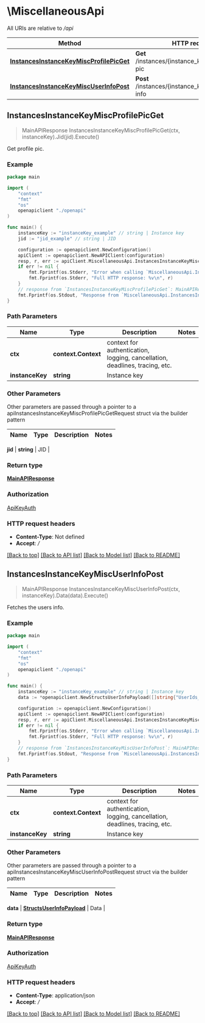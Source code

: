 # \MiscellaneousApi

All URIs are relative to */api*

Method | HTTP request | Description
------------- | ------------- | -------------
[**InstancesInstanceKeyMiscProfilePicGet**](MiscellaneousApi.md#InstancesInstanceKeyMiscProfilePicGet) | **Get** /instances/{instance_key}/misc/profile-pic | Get profile pic.
[**InstancesInstanceKeyMiscUserInfoPost**](MiscellaneousApi.md#InstancesInstanceKeyMiscUserInfoPost) | **Post** /instances/{instance_key}/misc/user-info | Fetches the users info.



## InstancesInstanceKeyMiscProfilePicGet

> MainAPIResponse InstancesInstanceKeyMiscProfilePicGet(ctx, instanceKey).Jid(jid).Execute()

Get profile pic.



### Example

```go
package main

import (
    "context"
    "fmt"
    "os"
    openapiclient "./openapi"
)

func main() {
    instanceKey := "instanceKey_example" // string | Instance key
    jid := "jid_example" // string | JID

    configuration := openapiclient.NewConfiguration()
    apiClient := openapiclient.NewAPIClient(configuration)
    resp, r, err := apiClient.MiscellaneousApi.InstancesInstanceKeyMiscProfilePicGet(context.Background(), instanceKey).Jid(jid).Execute()
    if err != nil {
        fmt.Fprintf(os.Stderr, "Error when calling `MiscellaneousApi.InstancesInstanceKeyMiscProfilePicGet``: %v\n", err)
        fmt.Fprintf(os.Stderr, "Full HTTP response: %v\n", r)
    }
    // response from `InstancesInstanceKeyMiscProfilePicGet`: MainAPIResponse
    fmt.Fprintf(os.Stdout, "Response from `MiscellaneousApi.InstancesInstanceKeyMiscProfilePicGet`: %v\n", resp)
}
```

### Path Parameters


Name | Type | Description  | Notes
------------- | ------------- | ------------- | -------------
**ctx** | **context.Context** | context for authentication, logging, cancellation, deadlines, tracing, etc.
**instanceKey** | **string** | Instance key | 

### Other Parameters

Other parameters are passed through a pointer to a apiInstancesInstanceKeyMiscProfilePicGetRequest struct via the builder pattern


Name | Type | Description  | Notes
------------- | ------------- | ------------- | -------------

 **jid** | **string** | JID | 

### Return type

[**MainAPIResponse**](MainAPIResponse.md)

### Authorization

[ApiKeyAuth](../README.md#ApiKeyAuth)

### HTTP request headers

- **Content-Type**: Not defined
- **Accept**: */*

[[Back to top]](#) [[Back to API list]](../README.md#documentation-for-api-endpoints)
[[Back to Model list]](../README.md#documentation-for-models)
[[Back to README]](../README.md)


## InstancesInstanceKeyMiscUserInfoPost

> MainAPIResponse InstancesInstanceKeyMiscUserInfoPost(ctx, instanceKey).Data(data).Execute()

Fetches the users info.



### Example

```go
package main

import (
    "context"
    "fmt"
    "os"
    openapiclient "./openapi"
)

func main() {
    instanceKey := "instanceKey_example" // string | Instance key
    data := *openapiclient.NewStructsUserInfoPayload([]string{"UserIds_example"}) // StructsUserInfoPayload | Data

    configuration := openapiclient.NewConfiguration()
    apiClient := openapiclient.NewAPIClient(configuration)
    resp, r, err := apiClient.MiscellaneousApi.InstancesInstanceKeyMiscUserInfoPost(context.Background(), instanceKey).Data(data).Execute()
    if err != nil {
        fmt.Fprintf(os.Stderr, "Error when calling `MiscellaneousApi.InstancesInstanceKeyMiscUserInfoPost``: %v\n", err)
        fmt.Fprintf(os.Stderr, "Full HTTP response: %v\n", r)
    }
    // response from `InstancesInstanceKeyMiscUserInfoPost`: MainAPIResponse
    fmt.Fprintf(os.Stdout, "Response from `MiscellaneousApi.InstancesInstanceKeyMiscUserInfoPost`: %v\n", resp)
}
```

### Path Parameters


Name | Type | Description  | Notes
------------- | ------------- | ------------- | -------------
**ctx** | **context.Context** | context for authentication, logging, cancellation, deadlines, tracing, etc.
**instanceKey** | **string** | Instance key | 

### Other Parameters

Other parameters are passed through a pointer to a apiInstancesInstanceKeyMiscUserInfoPostRequest struct via the builder pattern


Name | Type | Description  | Notes
------------- | ------------- | ------------- | -------------

 **data** | [**StructsUserInfoPayload**](StructsUserInfoPayload.md) | Data | 

### Return type

[**MainAPIResponse**](MainAPIResponse.md)

### Authorization

[ApiKeyAuth](../README.md#ApiKeyAuth)

### HTTP request headers

- **Content-Type**: application/json
- **Accept**: */*

[[Back to top]](#) [[Back to API list]](../README.md#documentation-for-api-endpoints)
[[Back to Model list]](../README.md#documentation-for-models)
[[Back to README]](../README.md)

